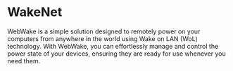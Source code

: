 # WakeNet
WebWake is a simple solution designed to remotely power on your computers from anywhere in the world using Wake on LAN (WoL) technology. With WebWake, you can effortlessly manage and control the power state of your devices, ensuring they are ready for use whenever you need them.
